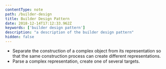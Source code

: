 ```yaml
---
contentType: note
path: /builder-design
title: Builder Design Pattern
date: 2018-12-14T17:12:33.962Z
keywords: ['builder design pattern']
description: "a description of the builder design pattern"
hidden: false
---
```

* Separate the construction of a complex object from its representation so that the same construction process can create different representations.
* Parse a complex representation, create one of several targets.